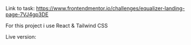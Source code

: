 Link to task: https://www.frontendmentor.io/challenges/equalizer-landing-page-7VJ4gp3DE

For this project i use React & Tailwind CSS

Live version:
